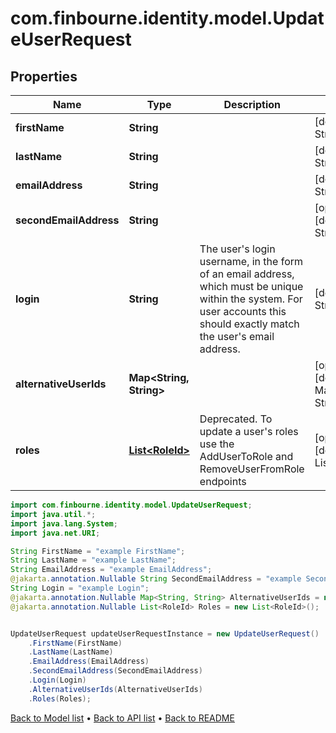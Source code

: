 # com.finbourne.identity.model.UpdateUserRequest

## Properties

Name | Type | Description | Notes
------------ | ------------- | ------------- | -------------
**firstName** | **String** |  | [default to String]
**lastName** | **String** |  | [default to String]
**emailAddress** | **String** |  | [default to String]
**secondEmailAddress** | **String** |  | [optional] [default to String]
**login** | **String** | The user&#39;s login username, in the form of an email address, which must be unique within the system.  For user accounts this should exactly match the user&#39;s email address. | [default to String]
**alternativeUserIds** | **Map&lt;String, String&gt;** |  | [optional] [default to Map<String, String>]
**roles** | [**List&lt;RoleId&gt;**](RoleId.md) | Deprecated. To update a user&#39;s roles use the AddUserToRole and RemoveUserFromRole endpoints | [optional] [default to List<RoleId>]

```java
import com.finbourne.identity.model.UpdateUserRequest;
import java.util.*;
import java.lang.System;
import java.net.URI;

String FirstName = "example FirstName";
String LastName = "example LastName";
String EmailAddress = "example EmailAddress";
@jakarta.annotation.Nullable String SecondEmailAddress = "example SecondEmailAddress";
String Login = "example Login";
@jakarta.annotation.Nullable Map<String, String> AlternativeUserIds = new Map<String, String>();
@jakarta.annotation.Nullable List<RoleId> Roles = new List<RoleId>();


UpdateUserRequest updateUserRequestInstance = new UpdateUserRequest()
    .FirstName(FirstName)
    .LastName(LastName)
    .EmailAddress(EmailAddress)
    .SecondEmailAddress(SecondEmailAddress)
    .Login(Login)
    .AlternativeUserIds(AlternativeUserIds)
    .Roles(Roles);
```


[Back to Model list](../README.md#documentation-for-models) &#8226; [Back to API list](../README.md#documentation-for-api-endpoints) &#8226; [Back to README](../README.md)
